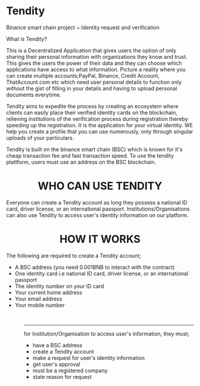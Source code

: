 # Tendity
Binance smart chain project ~ Identity request and verification

What is Tendity?

This is a Decentralized Application that gives users the option of only sharing their personal information with organizations they know and trust. This gives the users the power of their data and they can choose which applications have access to what information. Picture a reality where you can create multiple accounts;PayPal, Binance, Credit Account, ThatAccount.com etc which need user personal details to function only without the gist of filling in your details and having to upload personal documents everytime.

Tendity aims to expedite the process by creating an ecosystem where clients can easily place their verified identity cards on the blockchain, relieving institutions of the verification process during registration thereby speeding up the registration. It is the application for your virtual identity. WE help you create a profile that you can use numerously, only through singular uploads of your particulars.

Tendity is built on the binance smart chain (BSC) which is known for it's cheap transaction fee and fast transaction speed. To use the tendity plattform, users must use an address on the BSC blockchain.


<h1 align="center">WHO CAN USE TENDITY</h1>
<p>Everyone can create a Tendity account as long they possess a national ID card, driver license, or an international passport. Institutions/Organisations can also use Tendity to access user's identity information on our platform.</p>

<h1 align="center">HOW IT WORKS</h1>

<p> The following are required to create a Tendity account; </p>
<ul>
  <li>A BSC address (you need 0.001BNB to interact with the contract) </li>
  <li>One identity card i.e national ID card, driver license, or an international passport</li>
  <li>The identity number on your ID card</li>
  <li>Your current home address</li>
  <li>Your email address</li>
  <li>Your mobile number</li>
<ul/><br/>
<hr/>
  
<p> for Institution/Organisation to access user's information, they must; </p>
<ul>
  <li>have a BSC address</li>
  <li>create a Tendity account</li>
  <li>make a request for user's identity information</li>
  <li>get user's approval</li>
  <li>must be a registered company</li>
  <li>state reason for request</li>
<ul/>
